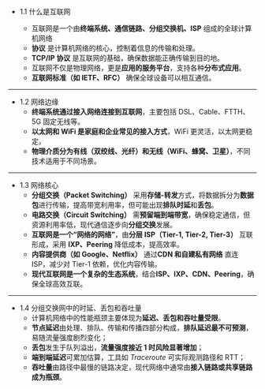 - 1.1 什么是互联网

  - 互联网是一个由**终端系统、通信链路、分组交换机、ISP** 组成的全球计算机网络
  - **协议** 是计算机网络的核心，控制着信息的传输和处理。
  - **TCP/IP 协议** 是互联网的基础，确保数据能正确传输到目的地。
  - 互联网不仅是物理网络，更是**应用的服务平台**，支持各种**分布式应用**。
  - **互联网标准（如 IETF、RFC）** 确保全球设备可以相互通信。

---

- 1.2 网络边缘
  - **终端系统通过接入网络连接到互联网**，主要包括 DSL、Cable、FTTH、5G 固定无线等。
  - **以太网和 WiFi 是家庭和企业常见的接入方式**，WiFi 更灵活，以太网更稳定。
  - **物理介质分为有线（双绞线、光纤）和无线（WiFi、蜂窝、卫星）**，不同技术适用于不同场景。

---

- 1.3 网络核心
  - **分组交换（Packet Switching）** 采用**存储-转发**方式，将数据拆分为**数据包**进行传输，提高带宽利用率，但可能出现**排队时延**和**丢包**。
  - **电路交换（Circuit Switching）** 需**预留端到端带宽**，确保稳定通信，但资源利用率低，现代通信逐步向**分组交换**发展。
  - **互联网是一个“网络的网络”**，由**分层 ISP（Tier-1, Tier-2, Tier-3）** 互联形成，采用 **IXP、Peering** 降低成本，提高效率。
  - **内容提供商（如 Google、Netflix）** 通过**CDN 和自建私有网络** 直连 ISP，减少对 Tier-1 依赖，优化内容传输。
  - **现代互联网是一个复杂的生态系统**，结合**ISP、IXP、CDN、Peering**，确保全球高效互联。

---

- 1.4 分组交换网中的时延、丢包和吞吐量
  - 计算机网络中的性能瓶颈主要体现为**延迟、丢包和吞吐量受限**。
  - **节点延迟**由处理、排队、传输和传播四部分构成，**排队延迟最不可预测**，易随流量强度剧烈变化；
  - **丢包**发生于队列溢出，**流量强度接近 1 时风险显著增加**；
  - **端到端延迟**可累加估算，工具如 _Traceroute_ 可实际观测路径和 RTT；
  - **吞吐量**由路径中最慢的链路决定，现代网络中通常由**接入链路或共享链路成为瓶颈**。
